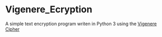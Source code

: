 # Vigenere_Ecryption
A simple text encryption program writen in Python 3 using the [Vigenere Cipher](https://en.wikipedia.org/wiki/Vigen%C3%A8re_cipher)
